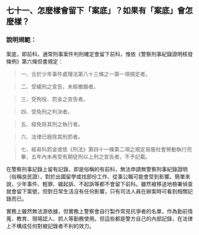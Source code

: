 ## 七十一、怎麼樣會留下「案底」？如果有「案底」會怎麼樣？

### 說明規範：

案底，即前科，通常刑事案件判刑確定會留下前科，惟依《警察刑事紀錄證明核發條例》第六條但書規定：

> 一、合於少年事件處理法第八十三條之一第一項規定者。

> 二、受緩刑之宣告，未經撤銷者。

> 三、受拘役、罰金之宣告者。

> 四、受免刑之判決者。

> 五、經免除其刑之執行者。

> 六、法律已廢除其刑罰者。

> 七、經易科罰金或依《刑法》第四十一條第二項之規定易服社會勞動執行完畢，五年內未再受有期徒刑以上刑之宣告者。不予記載。

在警察刑事記錄上留有記錄，即是俗稱的有前科，無法申請無警察刑事紀錄證明（俗稱良民證），對於出國留學或找部份工作、從事公職可能會受到影響。簡單來說，少年事件、輕罪、緩起訴、不起訴等都不會留下前科。雖然被移送地檢署偵查就會留下案號，但對日常生活沒有任何影響，只有司法人員在辦案時可看到相關記錄而已。

實務上雖然無法源依據，但實務上警察會自行製作常見抗爭者的名單，作為勤前情蒐、教育、現場認人、抓人等勤務使用。但這些都是警方自己的內部記錄，在法律上不構成任何對被記錄者不利的效力。

